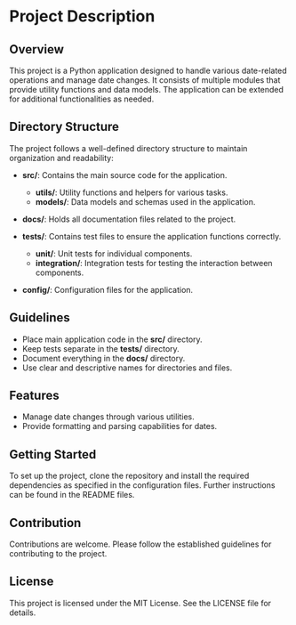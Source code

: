 # Project Description

## Overview
This project is a Python application designed to handle various date-related operations and manage date changes. It consists of multiple modules that provide utility functions and data models. The application can be extended for additional functionalities as needed.

## Directory Structure
The project follows a well-defined directory structure to maintain organization and readability:

- **src/**: Contains the main source code for the application.
  - **utils/**: Utility functions and helpers for various tasks.
  - **models/**: Data models and schemas used in the application.

- **docs/**: Holds all documentation files related to the project.

- **tests/**: Contains test files to ensure the application functions correctly.
  - **unit/**: Unit tests for individual components.
  - **integration/**: Integration tests for testing the interaction between components.

- **config/**: Configuration files for the application.

## Guidelines
- Place main application code in the **src/** directory.
- Keep tests separate in the **tests/** directory.
- Document everything in the **docs/** directory.
- Use clear and descriptive names for directories and files.

## Features
- Manage date changes through various utilities.
- Provide formatting and parsing capabilities for dates.

## Getting Started
To set up the project, clone the repository and install the required dependencies as specified in the configuration files. Further instructions can be found in the README files.

## Contribution
Contributions are welcome. Please follow the established guidelines for contributing to the project.

## License
This project is licensed under the MIT License. See the LICENSE file for details.